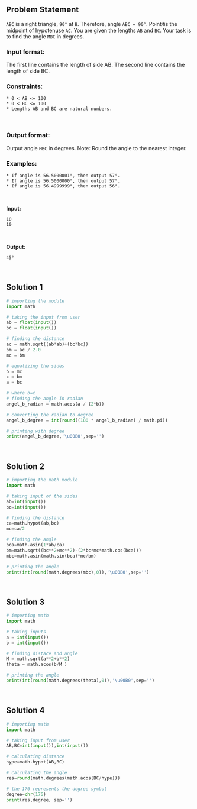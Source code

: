 ## Problem Statement

`ABC` is a right triangle, `90°` at `B`. Therefore, angle `ABC = 90°`. Point` M `is the midpoint of hypotenuse `AC`. 
You are given the lengths `AB` and `BC`. Your task is to find the angle `MBC` in degrees.
<br>
### Input format:

The first line contains the length of side AB. The second line contains the length of side BC.
<br>
### Constraints:
```
* 0 < AB <= 100
* 0 < BC <= 100
* Lengths AB and BC are natural numbers.
```
<br>

### Output format:

Output angle `MBC` in degrees. 
Note: Round the angle to the nearest integer.
<br>

### Examples:
```
* If angle is 56.5000001°, then output 57°.
* If angle is 56.5000000°, then output 57°.
* If angle is 56.4999999°, then output 56°.
```
<br>

**Input:**
```
10
10
```
<br>

**Output:**
```
45°
```
<br>

## Solution 1

```python
# importing the module
import math

# taking the input from user
ab = float(input())
bc = float(input())

# finding the distance 
ac = math.sqrt((ab*ab)+(bc*bc))
bm = ac / 2.0
mc = bm

# equalizing the sides 
b = mc
c = bm
a = bc

# where b=c
# finding the angle in radian
angel_b_radian = math.acos(a / (2*b))

# converting the radian to degree
angel_b_degree = int(round((180 * angel_b_radian) / math.pi))

# printing with degree
print(angel_b_degree,'\u00B0',sep='')
```
<br>

## Solution 2

```python
# importing the math module
import math

# taking input of the sides
ab=int(input())
bc=int(input())

# finding the distance
ca=math.hypot(ab,bc)
mc=ca/2

# finding the angle
bca=math.asin(1*ab/ca)
bm=math.sqrt((bc**2+mc**2)-(2*bc*mc*math.cos(bca)))
mbc=math.asin(math.sin(bca)*mc/bm)

# printing the angle
print(int(round(math.degrees(mbc),0)),'\u00B0',sep='')
```
<br>

## Solution 3

```python
# importing math
import math

# taking inputs
a = int(input())
b = int(input())

# finding distace and angle
M = math.sqrt(a**2+b**2)
theta = math.acos(b/M )

# printing the angle
print(int(round(math.degrees(theta),0)),'\u00B0',sep='')
```
<br>

## Solution 4

```python
# importing math
import math

# taking input from user
AB,BC=int(input()),int(input())

# calculating distance
hype=math.hypot(AB,BC)      

# calculating the angle
res=round(math.degrees(math.acos(BC/hype))) 

# the 176 represents the degree symbol
degree=chr(176)                          
print(res,degree, sep='')
```
<br>

